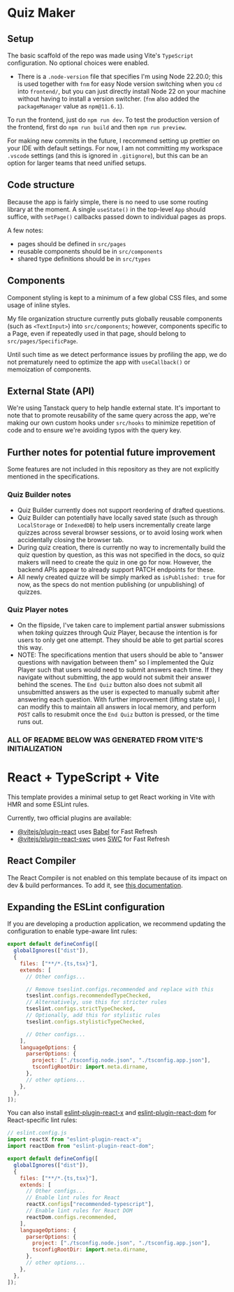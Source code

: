 # Quiz Maker

## Setup

The basic scaffold of the repo was made using Vite's `TypeScript` configuration. No optional choices were enabled.

- There is a `.node-version` file that specifies I'm using Node 22.20.0; this is used together with `fnm` for easy Node version switching when you `cd` into `frontend/`, but you can just directly install Node 22 on your machine without having to install a version switcher. (`fnm` also added the `packageManager` value as `npm@11.6.1`).

To run the frontend, just do `npm run dev`.
To test the production version of the frontend, first do `npm run build` and then `npm run preview`.

For making new commits in the future, I recommend setting up prettier on your IDE with default settings. For now, I am not committing my workspace `.vscode` settings (and this is ignored in `.gitignore`), but this can be an option for larger teams that need unified setups.

## Code structure

Because the app is fairly simple, there is no need to use some routing library at the moment. A single `useState()` in the top-level `App` should suffice, with `setPage()` callbacks passed down to individual pages as props.

A few notes:

- pages should be defined in `src/pages`
- reusable components should be in `src/components`
- shared type definitions should be in `src/types`

## Components

Component styling is kept to a minimum of a few global CSS files, and some usage of inline styles.

My file organization structure currently puts globally reusable components (such as `<TextInput>`) into `src/components`; however, components specific to a Page, even if repeatedly used in that page, should belong to `src/pages/SpecificPage`.

Until such time as we detect performance issues by profiling the app, we do not prematurely need to optimize the app with `useCallback()` or memoization of components.

## External State (API)

We're using Tanstack query to help handle external state. It's important to note that to promote reusability of the same query across the app, we're making our own custom hooks under `src/hooks` to minimize repetition of code and to ensure we're avoiding typos with the query key.

## Further notes for potential future improvement

Some features are not included in this repository as they are not explicitly mentioned in the specifications.

### Quiz Builder notes

- Quiz Builder currently does not support reordering of drafted questions.
- Quiz Builder can potentially have locally saved state (such as through `LocalStorage` or `IndexedDB`) to help users incrementally create large quizzes across several browser sessions, or to avoid losing work when accidentally closing the browser tab.
- During quiz creation, there is currently no way to incrementally build the quiz question by question, as this was not specified in the docs, so quiz makers will need to create the quiz in one go for now. However, the backend APIs appear to already support PATCH endpoints for these.
- All newly created quizze will be simply marked as `isPublished: true` for now, as the specs do not mention publishing (or unpublishing) of quizzes.

### Quiz Player notes

- On the flipside, I've taken care to implement partial answer submissions when _taking_ quizzes through Quiz Player, because the intention is for users to only get one attempt. They should be able to get partial scores this way.
- NOTE: The specifications mention that users should be able to "answer questions with navigation between them" so I implemented the Quiz Player such that users would need to submit answers each time. If they navigate without submitting, the app would not submit their answer behind the scenes. The `End Quiz` button also does not submit all unsubmitted answers as the user is expected to manually submit after answering each question. With further improvement (lifting state up), I can modify this to maintain all answers in local memory, and perform `POST` calls to resubmit once the `End Quiz` button is pressed, or the time runs out.

### ALL OF README BELOW WAS GENERATED FROM VITE'S INITIALIZATION

# React + TypeScript + Vite

This template provides a minimal setup to get React working in Vite with HMR and some ESLint rules.

Currently, two official plugins are available:

- [@vitejs/plugin-react](https://github.com/vitejs/vite-plugin-react/blob/main/packages/plugin-react) uses [Babel](https://babeljs.io/) for Fast Refresh
- [@vitejs/plugin-react-swc](https://github.com/vitejs/vite-plugin-react/blob/main/packages/plugin-react-swc) uses [SWC](https://swc.rs/) for Fast Refresh

## React Compiler

The React Compiler is not enabled on this template because of its impact on dev & build performances. To add it, see [this documentation](https://react.dev/learn/react-compiler/installation).

## Expanding the ESLint configuration

If you are developing a production application, we recommend updating the configuration to enable type-aware lint rules:

```js
export default defineConfig([
  globalIgnores(["dist"]),
  {
    files: ["**/*.{ts,tsx}"],
    extends: [
      // Other configs...

      // Remove tseslint.configs.recommended and replace with this
      tseslint.configs.recommendedTypeChecked,
      // Alternatively, use this for stricter rules
      tseslint.configs.strictTypeChecked,
      // Optionally, add this for stylistic rules
      tseslint.configs.stylisticTypeChecked,

      // Other configs...
    ],
    languageOptions: {
      parserOptions: {
        project: ["./tsconfig.node.json", "./tsconfig.app.json"],
        tsconfigRootDir: import.meta.dirname,
      },
      // other options...
    },
  },
]);
```

You can also install [eslint-plugin-react-x](https://github.com/Rel1cx/eslint-react/tree/main/packages/plugins/eslint-plugin-react-x) and [eslint-plugin-react-dom](https://github.com/Rel1cx/eslint-react/tree/main/packages/plugins/eslint-plugin-react-dom) for React-specific lint rules:

```js
// eslint.config.js
import reactX from "eslint-plugin-react-x";
import reactDom from "eslint-plugin-react-dom";

export default defineConfig([
  globalIgnores(["dist"]),
  {
    files: ["**/*.{ts,tsx}"],
    extends: [
      // Other configs...
      // Enable lint rules for React
      reactX.configs["recommended-typescript"],
      // Enable lint rules for React DOM
      reactDom.configs.recommended,
    ],
    languageOptions: {
      parserOptions: {
        project: ["./tsconfig.node.json", "./tsconfig.app.json"],
        tsconfigRootDir: import.meta.dirname,
      },
      // other options...
    },
  },
]);
```
